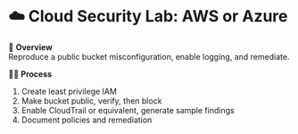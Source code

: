 # ☁️ Cloud Security Lab: AWS or Azure

🧠 **Overview**  
Reproduce a public bucket misconfiguration, enable logging, and remediate.

🕵️‍♂️ **Process**  
1. Create least privilege IAM  
2. Make bucket public, verify, then block  
3. Enable CloudTrail or equivalent, generate sample findings  
4. Document policies and remediation

